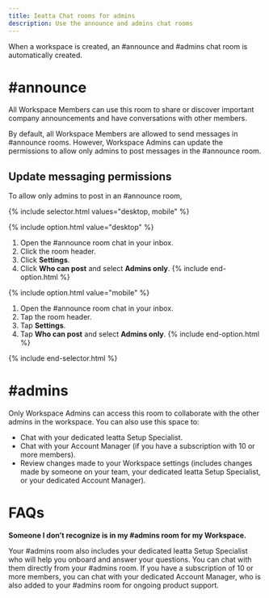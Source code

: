 ```yaml
---
title: Ieatta Chat rooms for admins
description: Use the announce and admins chat rooms
---
```

<div id="new-ieatta" markdown="1">

When a workspace is created, an #announce and #admins chat room is automatically created. 

# #announce

All Workspace Members can use this room to share or discover important company announcements and have conversations with other members. 

By default, all Workspace Members are allowed to send messages in #announce rooms. However, Workspace Admins can update the permissions to allow only admins to post messages in the #announce room.

## Update messaging permissions

To allow only admins to post in an #announce room, 

{% include selector.html values="desktop, mobile" %}

{% include option.html value="desktop" %}
1. Open the #announce room chat in your inbox.
2. Click the room header.
3. Click **Settings**.
4. Click **Who can post** and select **Admins only**.
{% include end-option.html %}

{% include option.html value="mobile" %}
1. Open the #announce room chat in your inbox.
2. Tap the room header.
3. Tap **Settings**.
4. Tap **Who can post** and select **Admins only**.
{% include end-option.html %}

{% include end-selector.html %}

# #admins

Only Workspace Admins can access this room to collaborate with the other admins in the workspace. You can also use this space to:
- Chat with your dedicated Ieatta Setup Specialist. 
- Chat with your Account Manager (if you have a subscription with 10 or more members).
- Review changes made to your Workspace settings (includes changes made by someone on your team, your dedicated Ieatta Setup Specialist, or your dedicated Account Manager).

# FAQs

**Someone I don’t recognize is in my #admins room for my Workspace.**

Your #admins room also includes your dedicated Ieatta Setup Specialist who will help you onboard and answer your questions. You can chat with them directly from your #admins room. If you have a subscription of 10 or more members, you can chat with your dedicated Account Manager, who is also added to your #admins room for ongoing product support.

</div>
